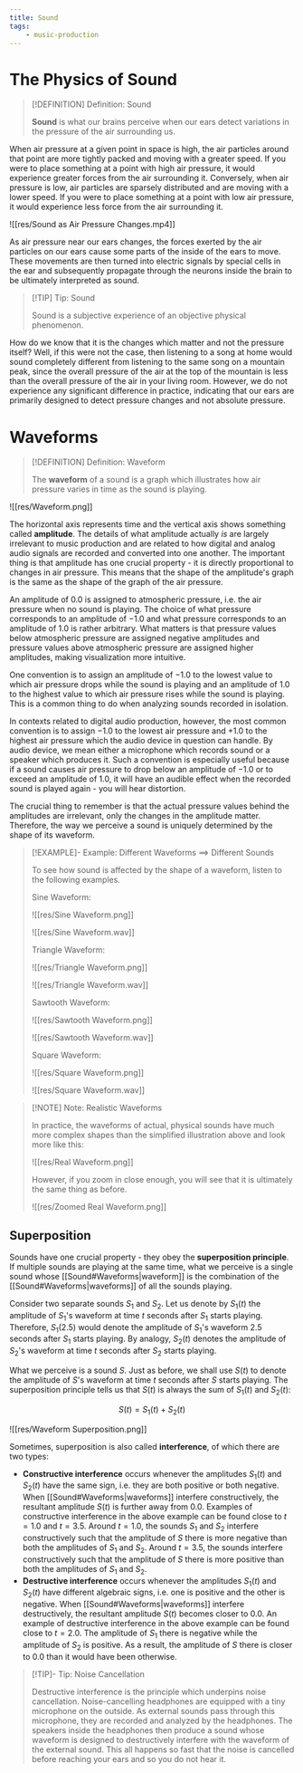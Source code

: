 ```yaml
---
title: Sound
tags:
    - music-production
---
```


# The Physics of Sound

> [!DEFINITION] Definition: Sound
>
> **Sound** is what our brains perceive when our ears detect variations in the pressure of the air surrounding us.
>

When air pressure at a given point in space is high, the air particles around that point are more tightly packed and moving with a greater speed. If you were to place something at a point with high air pressure, it would experience greater forces from the air surrounding it. Conversely, when air pressure is low, air particles are sparsely distributed and are moving with a lower speed.  If you were to place something at a point with low air pressure, it would experience less force from the air surrounding it.

![[res/Sound as Air Pressure Changes.mp4]]

As air pressure near our ears changes, the forces exerted by the air particles on our ears cause some parts of the inside of the ears to move. These movements are then turned into electric signals by special cells in the ear and subsequently propagate through the neurons inside the brain to be ultimately interpreted as sound.

> [!TIP] Tip: Sound
>
> Sound is a subjective experience of an objective physical phenomenon.
>

How do we know that it is the changes which matter and not the pressure itself? Well, if this were not the case, then listening to a song at home would sound completely different from listening to the same song on a mountain peak, since the overall pressure of the air at the top of the mountain is less than the overall pressure of the air in your living room. However, we do not experience any significant difference in practice, indicating that our ears are primarily designed to detect pressure changes and not absolute pressure.

# Waveforms

> [!DEFINITION] Definition: Waveform
>
> The **waveform** of a sound is a graph which illustrates how air pressure varies in time as the sound is playing.
>

![[res/Waveform.png]]

The horizontal axis represents time and the vertical axis shows something called **amplitude**. The details of what amplitude actually *is* are largely irrelevant to music production and are related to how digital and analog audio signals are recorded and converted into one another. The important thing is that amplitude has one crucial property - it is directly proportional to changes in air pressure. This means that the shape of the amplitude's graph is the same as the shape of the graph of the air pressure. 

An amplitude of $0.0$ is assigned to atmospheric pressure, i.e. the air pressure when no sound is playing. The choice of what pressure corresponds to an amplitude of $-1.0$ and what pressure corresponds to an amplitude of $1.0$ is rather arbitrary. What matters is that pressure values below atmospheric pressure are assigned negative amplitudes and pressure values above atmospheric pressure are assigned higher amplitudes, making visualization more intuitive.

One convention is to assign an amplitude of $-1.0$ to the lowest value to which air pressure drops while the sound is playing and an amplitude of $1.0$ to the highest value to which air pressure rises while the sound is playing. This is a common thing to do when analyzing sounds recorded in isolation.

In contexts related to digital audio production, however, the most common convention is to assign $-1.0$ to the lowest air pressure and $+1.0$ to the highest air pressure which the audio device in question can handle. By audio device, we mean either a microphone which records sound or a speaker which produces it. Such a convention is especially useful because if a sound causes air pressure to drop below an amplitude of $-1.0$ or to exceed an amplitude of $1.0$, it will have an audible effect when the recorded sound is played again - you will hear distortion.

The crucial thing to remember is that the actual pressure values behind the amplitudes are irrelevant, only the changes in the amplitude matter. Therefore, the way we perceive a sound is uniquely determined by the shape of its waveform.

> [!EXAMPLE]- Example: Different Waveforms $\implies$ Different Sounds
> 
> To see how sound is affected by the shape of a waveform, listen to the following examples.
>
> Sine Waveform:
>
> ![[res/Sine Waveform.png]]
>
> ![[res/Sine Waveform.wav]]
>
> Triangle Waveform:
>
> ![[res/Triangle Waveform.png]]
>
> ![[res/Triangle Waveform.wav]]
>
> Sawtooth Waveform:
>
> ![[res/Sawtooth Waveform.png]]
>
> ![[res/Sawtooth Waveform.wav]]
>
> Square Waveform:
>
> ![[res/Square Waveform.png]]
>
> ![[res/Square Waveform.wav]]
>

> [!NOTE] Note: Realistic Waveforms
>
> In practice, the waveforms of actual, physical sounds have much more complex shapes than the simplified illustration above and look more like this:
>
> ![[res/Real Waveform.png]]
>
> However, if you zoom in close enough, you will see that it is ultimately the same thing as before.
>
> ![[res/Zoomed Real Waveform.png]]
>

## Superposition

Sounds have one crucial property - they obey the **superposition principle**. If multiple sounds are playing at the same time, what we perceive is a single sound whose [[Sound#Waveforms|waveform]] is the combination of the [[Sound#Waveforms|waveforms]] of all the sounds playing. 

Consider two separate sounds $S_1$ and $S_2$. Let us denote by $S_1(t)$ the amplitude of $S_1$'s waveform at time $t$ seconds after $S_1$ starts playing. Therefore, $S_1(2.5)$ would denote the amplitude of $S_1$'s waveform $2.5$ seconds after $S_1$ starts playing. By analogy, $S_2(t)$ denotes the amplitude of $S_2$'s waveform at time $t$ seconds after $S_2$ starts playing. 

What we perceive is a sound $S$. Just as before, we shall use $S(t)$ to denote the amplitude of $S$'s waveform at time $t$ seconds after $S$ starts playing. The superposition principle tells us that $S(t)$ is always the sum of $S_1(t)$ and $S_2(t)$:

$$
S(t) = S_1(t) + S_2(t)
$$

![[res/Waveform Superposition.png]]

Sometimes, superposition is also called **interference**, of which there are two types:

- **Constructive interference** occurs whenever the amplitudes $S_1(t)$ and $S_2(t)$ have the same sign, i.e. they are both positive or both negative. When [[Sound#Waveforms|waveforms]] interfere constructively, the resultant amplitude $S(t)$ is further away from $0.0$. Examples of constructive interference in the above example can be found close to $t = 1.0$ and $t = 3.5$. Around $t = 1.0$, the sounds $S_1$ and $S_2$ interfere constructively such that the amplitude of $S$ there is more negative than both the amplitudes of $S_1$ and $S_2$. Around $t = 3.5$, the sounds interfere constructively such that the amplitude of $S$ there is more positive than both the amplitudes of $S_1$ and $S_2$.
- **Destructive interference** occurs whenever the amplitudes $S_1(t)$ and $S_2(t)$ have different algebraic signs, i.e. one is positive and the other is negative. When [[Sound#Waveforms|waveforms]] interfere destructively, the resultant amplitude $S(t)$ becomes closer to $0.0$. An example of destructive interference in the above example can be found close to $t = 2.0$. The amplitude of $S_1$ there is negative while the amplitude of $S_2$ is positive. As a result, the amplitude of $S$ there is closer to $0.0$ than it would have been otherwise.

> [!TIP]- Tip: Noise Cancellation
> 
> Destructive interference is the principle which underpins noise cancellation. Noise-cancelling headphones are equipped with a tiny microphone on the outside. As external sounds pass through this microphone, they are recorded and analyzed by the headphones. The speakers inside the headphones then produce a sound whose waveform is designed to destructively interfere with the waveform of the external sound. This all happens so fast that the noise is cancelled before reaching your ears and so you do not hear it.
>
